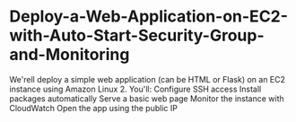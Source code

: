 # Deploy-a-Web-Application-on-EC2-with-Auto-Start-Security-Group-and-Monitoring
We'rell deploy a simple web application (can be HTML or Flask) on an EC2 instance using Amazon Linux 2. You'll:  Configure SSH access  Install packages automatically  Serve a basic web page  Monitor the instance with CloudWatch  Open the app using the public IP
